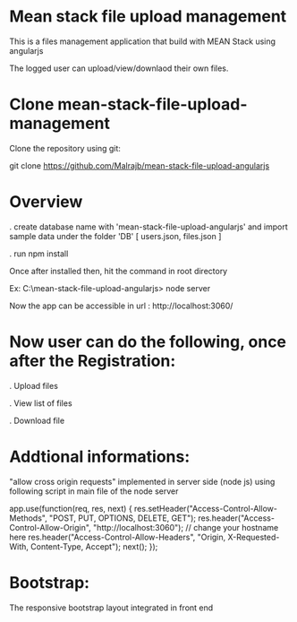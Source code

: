 # Mean stack file upload management
This is a files management application that build with MEAN Stack using angularjs

The logged user can upload/view/downlaod their own files.

# Clone mean-stack-file-upload-management

Clone the repository using git:

git clone https://github.com/Malrajb/mean-stack-file-upload-angularjs

# Overview

. create database name with 'mean-stack-file-upload-angularjs' and import sample data under the folder 'DB' [ users.json, files.json ]

. run npm install
 
 Once after installed then, hit the command in root directory 
 
 Ex: C:\mean-stack-file-upload-angularjs> node server
 
 Now the app can be accessible in url : http://localhost:3060/ 
 
 
 # Now user can do the following, once after the Registration: 
 
 . Upload files 
 
 . View list of files

 . Download file 
 
 # Addtional informations:  
 "allow cross origin requests" implemented in server side (node js) using following script in main file of the node server
 
 app.use(function(req, res, next) { 
	res.setHeader("Access-Control-Allow-Methods", "POST, PUT, OPTIONS, DELETE, GET");
	res.header("Access-Control-Allow-Origin", "http://localhost:3060"); // change your hostname here
	res.header("Access-Control-Allow-Headers", "Origin, X-Requested-With, Content-Type, Accept");
	next();
});

# Bootstrap:  
The responsive bootstrap layout integrated in front end